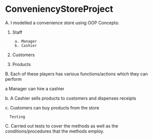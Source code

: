 # ConveniencyStoreProject

A. I modelled a convenience store using OOP Concepts:

1. Staff

        a. Manager
        b. Cashier

2. Customers

3. Products

B. Each of these players has various functions/actions which they can perform

a Manager can hire a cashier

b. A Cashier sells products to customers and dispenses receipts

c. Customers can buy products from the store
      
      Testing
C. Carried out tests to cover the methods as well as the conditions/procedures that the methods employ.
